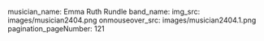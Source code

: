 musician_name: Emma Ruth Rundle
band_name: 
img_src: images/musician2404.png
onmouseover_src: images/musician2404.1.png
pagination_pageNumber: 121